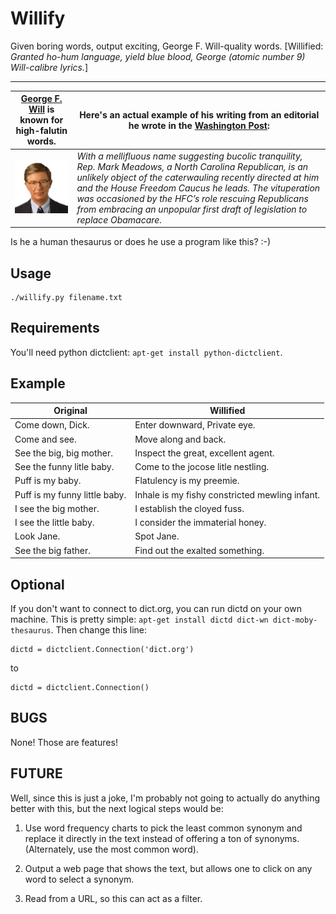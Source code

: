 # Willify
Given boring words, output exciting, George F. Will-quality words.
[Willified: *Granted ho-hum language, yield blue blood, George (atomic number 9) Will-calibre lyrics.*]

____

[George F. Will](https://www.washingtonpost.com/people/george-f-will/) is known for high-falutin words. | Here's an actual example of his writing from an editorial he wrote in the [Washington Post](https://www.washingtonpost.com/opinions/what-the-freedom-caucus-stands-for/2017/04/12/7477a632-1ee8-11e7-a0a7-8b2a45e3dc84_story.html):
-|-
![George F. Will's Head](README.md.d/bigwill.png) | *With a mellifluous name suggesting bucolic tranquility, Rep. Mark Meadows, a North Carolina Republican, is an unlikely object of the caterwauling recently directed at him and the House Freedom Caucus he leads. The vituperation was occasioned by the HFC’s role rescuing Republicans from embracing an unpopular first draft of legislation to replace Obamacare.*

Is he a human thesaurus or does he use a program like this? :-)


## Usage

    ./willify.py filename.txt

## Requirements

You'll need python dictclient: `apt-get install python-dictclient`.

## Example

Original | Willified
---------|----------
Come down, Dick.                | Enter downward, Private eye.
Come and see.                   | Move along and back.
See the big, big mother.        | Inspect the great, excellent agent.
See the funny litle baby.       | Come to the jocose litle nestling.
Puff is my baby.                | Flatulency is my preemie.
Puff is my funny little baby.   | Inhale is my fishy constricted mewling infant.
I see the big mother.           | I establish the cloyed fuss.
I see the little baby.          | I consider the immaterial honey.
Look Jane.                      | Spot Jane.
See the big father.             | Find out the exalted something.



## Optional

If you don't want to connect to dict.org, you can run dictd on your
own machine. This is pretty simple: `apt-get install dictd dict-wn
dict-moby-thesaurus`. Then change this line:

    dictd = dictclient.Connection('dict.org')

to

    dictd = dictclient.Connection()

## BUGS

None! Those are features!

## FUTURE 

Well, since this is just a joke, I'm probably not going to actually do
anything better with this, but the next logical steps would be:

1. Use word frequency charts to pick the least common synonym and
   replace it directly in the text instead of offering a ton of
   synonyms. (Alternately, use the most common word).

2. Output a web page that shows the text, but allows one to click on
   any word to select a synonym.

3. Read from a URL, so this can act as a filter.
